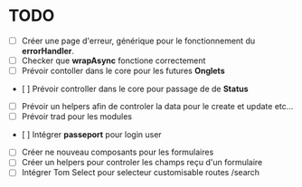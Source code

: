 # TODO

- [ ] Créer une page d'erreur, générique pour le fonctionnement du **errorHandler**.
- [ ] Checker que **wrapAsync** fonctione correctement
- [ ] Prévoir contoller dans le core pour les futures **Onglets**
- [ ] Prévoir controller dans le core pour passage de de **Status**
- [ ] Prévoir un helpers afin de controler la data pour le create et update etc...
- [ ] Prévoir trad pour les modules
- [ ] Intégrer **passeport** pour login user
- [ ] Créer ne nouveau composants pour les formulaires
- [ ] Créer un helpers pour controler les champs reçu d'un formulaire
- [ ] Intégrer Tom Select pour selecteur customisable routes /search
